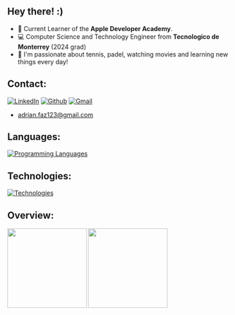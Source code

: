 ## Hey there! :)
- 🍎 Current Learner of the **Apple Developer Academy**.
- 💻 Computer Science and Technology Engineer from **Tecnologico de Monterrey** (2024 grad)
- 🎾 I'm passionate about tennis, padel, watching movies and learning new things every day!

## Contact:
[![LinkedIn](https://skillicons.dev/icons?i=linkedin)](https://www.linkedin.com/in/adrianfaz) [![Github](https://skillicons.dev/icons?i=github)](https://www.github.com/fazfaz7) [![Gmail](https://skillicons.dev/icons?i=gmail)](mailto:adrian.faz123@gmail.com) 
* adrian.faz123@gmail.com

## Languages:
[![Programming Languages](https://skillicons.dev/icons?i=swift,python,cpp,r,js,vue,prisma)]()

## Technologies:
[![Technologies](https://skillicons.dev/icons?i=opencv,mongodb,mysql,postgres,nodejs,postman,aws,vscode,visualstudio,git,github,pycharm,flask,fastapi)](https://skillicons.dev)

## Overview:
<div align="left">
<a href="https://github.com/fazfaz7">
<img align="left" src="http://github-profile-summary-cards.vercel.app/api/cards/profile-details?username=fazfaz7&theme=transparent" height="180em" />
<img align="left" src="http://github-profile-summary-cards.vercel.app/api/cards/stats?username=fazfaz7&theme=transparent" height="180em" />
</div>
